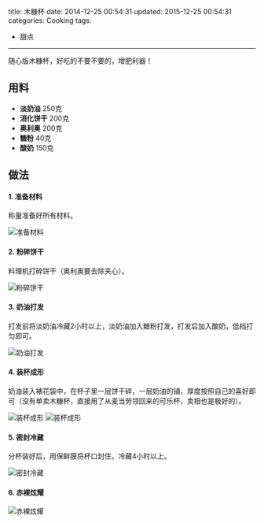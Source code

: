 title: 木糠杯
date: 2014-12-25 00:54:31
updated: 2015-12-25 00:54:31
categories: Cooking
tags:
 - 甜点
---

随心版木糠杯，好吃的不要不要的，增肥利器！

## 用料

* **淡奶油** 250克
* **消化饼干** 200克
* **奥利奥** 200克
* **糖粉** 40克
* **酸奶** 150克

## 做法

#### 1. 准备材料
称量准备好所有材料。

![准备材料](p1.jpg)

#### 2. 粉碎饼干
料理机打碎饼干（奥利奥要去除夹心）。

![粉碎饼干](p2.jpg)

#### 3. 奶油打发
打发前将淡奶油冷藏2小时以上，淡奶油加入糖粉打发，打发后加入酸奶，低档打匀即可。

![奶油打发](p3.jpg)

#### 4. 装杯成形
奶油装入裱花袋中，在杯子里一层饼干碎，一层奶油的铺，厚度按照自己的喜好即可（没有单卖木糠杯，直接用了从麦当劳领回来的可乐杯，卖相也是极好的）。

![装杯成形](p4.jpg)
![装杯成形](p5.jpg)

#### 5. 密封冷藏
分杯装好后，用保鲜膜将杯口封住，冷藏4小时以上。

![密封冷藏](p6.jpg)

#### 6. 赤裸炫耀

![赤裸炫耀](p7.jpg)